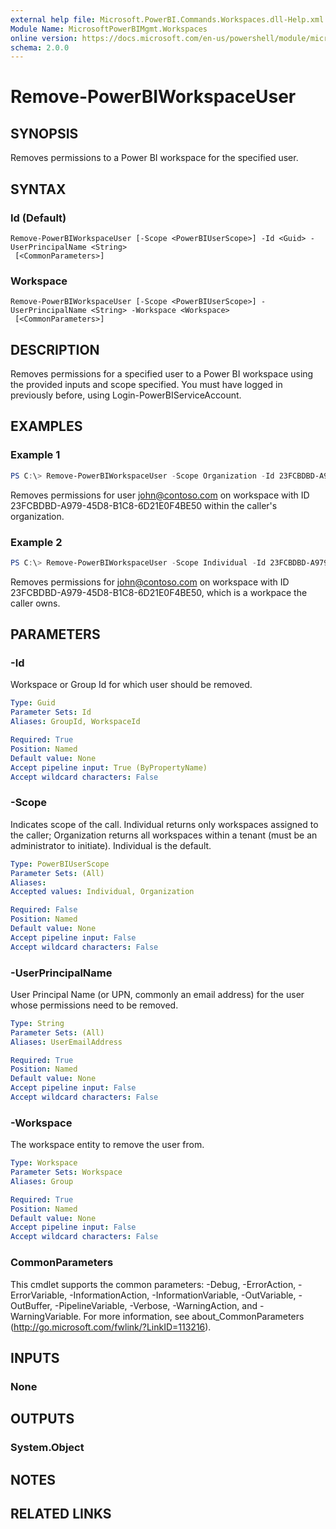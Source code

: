 ```yaml
---
external help file: Microsoft.PowerBI.Commands.Workspaces.dll-Help.xml
Module Name: MicrosoftPowerBIMgmt.Workspaces
online version: https://docs.microsoft.com/en-us/powershell/module/microsoftpowerbimgmt.workspaces/remove-powerbiworkspaceuser?view=powerbi-ps
schema: 2.0.0
---
```


# Remove-PowerBIWorkspaceUser

## SYNOPSIS
Removes permissions to a Power BI workspace for the specified user.

## SYNTAX

### Id (Default)
```
Remove-PowerBIWorkspaceUser [-Scope <PowerBIUserScope>] -Id <Guid> -UserPrincipalName <String>
 [<CommonParameters>]
```

### Workspace
```
Remove-PowerBIWorkspaceUser [-Scope <PowerBIUserScope>] -UserPrincipalName <String> -Workspace <Workspace>
 [<CommonParameters>]
```

## DESCRIPTION
Removes permissions for a specified user to a Power BI workspace using the provided inputs and scope specified.
You must have logged in previously before, using Login-PowerBIServiceAccount.

## EXAMPLES

### Example 1
```powershell
PS C:\> Remove-PowerBIWorkspaceUser -Scope Organization -Id 23FCBDBD-A979-45D8-B1C8-6D21E0F4BE50 -UserEmailAddress john@contoso.com
```

Removes permissions for user john@contoso.com on workspace with ID 23FCBDBD-A979-45D8-B1C8-6D21E0F4BE50 within the caller's organization.

### Example 2
```powershell
PS C:\> Remove-PowerBIWorkspaceUser -Scope Individual -Id 23FCBDBD-A979-45D8-B1C8-6D21E0F4BE50 -UserEmailAddress john@contoso.com
```

Removes permissions for john@contoso.com on workspace with ID 23FCBDBD-A979-45D8-B1C8-6D21E0F4BE50, which is a workpace the caller owns.

## PARAMETERS

### -Id
Workspace or Group Id for which user should be removed.

```yaml
Type: Guid
Parameter Sets: Id
Aliases: GroupId, WorkspaceId

Required: True
Position: Named
Default value: None
Accept pipeline input: True (ByPropertyName)
Accept wildcard characters: False
```

### -Scope
Indicates scope of the call. Individual returns only workspaces assigned to the caller; Organization returns all workspaces within a tenant (must be an administrator to initiate). Individual is the default.

```yaml
Type: PowerBIUserScope
Parameter Sets: (All)
Aliases:
Accepted values: Individual, Organization

Required: False
Position: Named
Default value: None
Accept pipeline input: False
Accept wildcard characters: False
```

### -UserPrincipalName
User Principal Name (or UPN, commonly an email address) for the user whose permissions need to be removed.

```yaml
Type: String
Parameter Sets: (All)
Aliases: UserEmailAddress

Required: True
Position: Named
Default value: None
Accept pipeline input: False
Accept wildcard characters: False
```

### -Workspace
The workspace entity to remove the user from.

```yaml
Type: Workspace
Parameter Sets: Workspace
Aliases: Group

Required: True
Position: Named
Default value: None
Accept pipeline input: False
Accept wildcard characters: False
```

### CommonParameters
This cmdlet supports the common parameters: -Debug, -ErrorAction, -ErrorVariable, -InformationAction, -InformationVariable, -OutVariable, -OutBuffer, -PipelineVariable, -Verbose, -WarningAction, and -WarningVariable. For more information, see about_CommonParameters (http://go.microsoft.com/fwlink/?LinkID=113216).

## INPUTS

### None

## OUTPUTS

### System.Object

## NOTES

## RELATED LINKS
